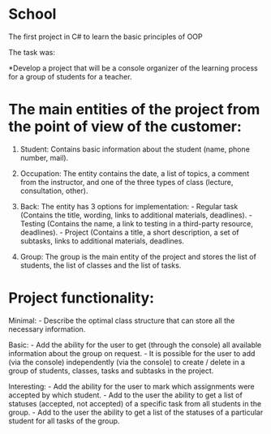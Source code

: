 # School
The first project in C# to learn the basic principles of OOP

The task was:

*Develop a project that will be a console organizer of the learning process for a group of students for a teacher.

# The main entities of the project from the point of view of the customer:

1) Student: Contains basic information about the student (name, phone number, mail).

2) Occupation:
The entity contains the date, a list of topics, a comment from the instructor, and one of the three types of class (lecture, consultation, other).

3) Back: The entity has 3 options for implementation: - Regular task (Contains the title, wording, links to additional materials, deadlines).
         - Testing (Contains the name, a link to testing in a third-party resource, deadlines).
         - Project (Contains a title, a short description, a set of subtasks, links to additional materials, deadlines.

4) Group: The group is the main entity of the project and stores the list of students, the list of classes and the list of tasks.

# Project functionality:

Minimal: - Describe the optimal class structure that can store all the necessary information.

Basic: - Add the ability for the user to get (through the console) all available information about the group on request.
       - It is possible for the user to add (via the console) independently (via the console) to create / delete in a group of students, classes, tasks and subtasks in the project.

Interesting: - Add the ability for the user to mark which assignments were accepted by which student.
             - Add to the user the ability to get a list of statuses (accepted, not accepted) of a specific task from all students in the group.
             - Add to the user the ability to get a list of the statuses of a particular student for all tasks of the group.
